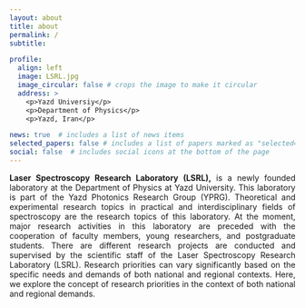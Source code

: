 ```yaml
---
layout: about
title: about
permalink: /
subtitle: 

profile:
  align: left
  image: LSRL.jpg
  image_circular: false # crops the image to make it circular
  address: >
    <p>Yazd Universiy</p>
    <p>Department of Physics</p>
    <p>Yazd, Iran</p>

news: true  # includes a list of news items
selected_papers: false # includes a list of papers marked as "selected={true}"
social: false  # includes social icons at the bottom of the page
---
```


<p style="text-align: justify;"><strong>Laser Spectroscopy Research Laboratory (LSRL),</strong> is a newly founded laboratory at the Department of Physics at Yazd University. This laboratory is part of the Yazd Photonics Research Group (YPRG). Theoretical and experimental research topics in practical and interdisciplinary fields of spectroscopy are the research topics of this laboratory. At the moment, major research activities in this laboratory are preceded with the cooperation of faculty members, young researchers, and postgraduate students. There are different research projects are conducted and supervised by the scientific staff of the Laser Spectroscopy Research Laboratory (LSRL).&nbsp;Research priorities can vary significantly based on the specific needs and demands of both national and regional contexts. Here, we explore the concept of research priorities in the context of both national and regional demands.</p>
